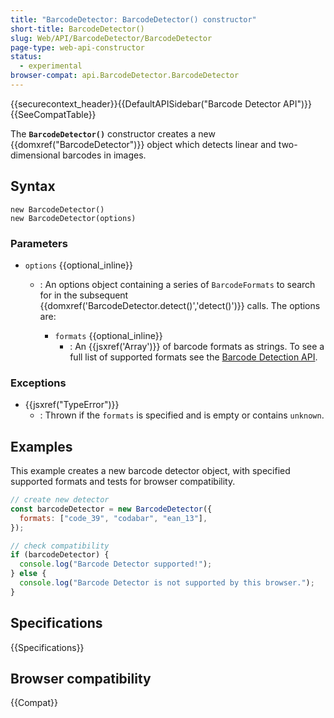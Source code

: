```yaml
---
title: "BarcodeDetector: BarcodeDetector() constructor"
short-title: BarcodeDetector()
slug: Web/API/BarcodeDetector/BarcodeDetector
page-type: web-api-constructor
status:
  - experimental
browser-compat: api.BarcodeDetector.BarcodeDetector
---
```


{{securecontext_header}}{{DefaultAPISidebar("Barcode Detector API")}}{{SeeCompatTable}}

The **`BarcodeDetector()`** constructor creates
a new {{domxref("BarcodeDetector")}} object which detects linear and two-dimensional
barcodes in images.

## Syntax

```js-nolint
new BarcodeDetector()
new BarcodeDetector(options)
```

### Parameters

- `options` {{optional_inline}}

  - : An options object containing a series of `BarcodeFormats` to search for
    in the subsequent {{domxref('BarcodeDetector.detect()','detect()')}} calls. The
    options are:

    - `formats` {{optional_inline}}
      - : An {{jsxref('Array')}} of barcode formats as strings.
        To see a full list of supported formats see the [Barcode Detection API](/en-US/docs/Web/API/Barcode_Detection_API).

### Exceptions

- {{jsxref("TypeError")}}
  - : Thrown if the `formats` is specified and is empty or contains `unknown`.

## Examples

This example creates a new barcode detector object, with specified supported formats
and tests for browser compatibility.

```js
// create new detector
const barcodeDetector = new BarcodeDetector({
  formats: ["code_39", "codabar", "ean_13"],
});

// check compatibility
if (barcodeDetector) {
  console.log("Barcode Detector supported!");
} else {
  console.log("Barcode Detector is not supported by this browser.");
}
```

## Specifications

{{Specifications}}

## Browser compatibility

{{Compat}}
